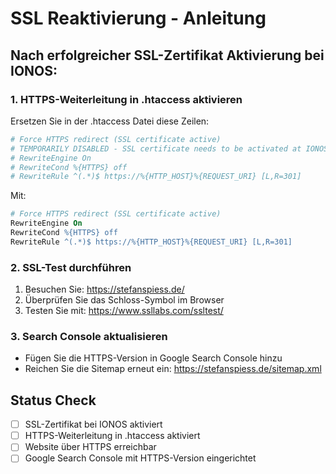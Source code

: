 # SSL Reaktivierung - Anleitung

## Nach erfolgreicher SSL-Zertifikat Aktivierung bei IONOS:

### 1. HTTPS-Weiterleitung in .htaccess aktivieren

Ersetzen Sie in der .htaccess Datei diese Zeilen:

```apache
# Force HTTPS redirect (SSL certificate active)
# TEMPORARILY DISABLED - SSL certificate needs to be activated at IONOS first
# RewriteEngine On
# RewriteCond %{HTTPS} off
# RewriteRule ^(.*)$ https://%{HTTP_HOST}%{REQUEST_URI} [L,R=301]
```

Mit:

```apache
# Force HTTPS redirect (SSL certificate active)
RewriteEngine On
RewriteCond %{HTTPS} off
RewriteRule ^(.*)$ https://%{HTTP_HOST}%{REQUEST_URI} [L,R=301]
```

### 2. SSL-Test durchführen

1. Besuchen Sie: https://stefanspiess.de/
2. Überprüfen Sie das Schloss-Symbol im Browser
3. Testen Sie mit: https://www.ssllabs.com/ssltest/

### 3. Search Console aktualisieren

- Fügen Sie die HTTPS-Version in Google Search Console hinzu
- Reichen Sie die Sitemap erneut ein: https://stefanspiess.de/sitemap.xml

## Status Check
- [ ] SSL-Zertifikat bei IONOS aktiviert
- [ ] HTTPS-Weiterleitung in .htaccess aktiviert  
- [ ] Website über HTTPS erreichbar
- [ ] Google Search Console mit HTTPS-Version eingerichtet
